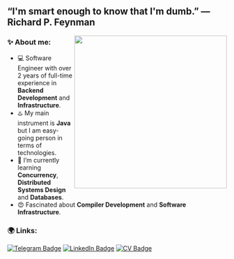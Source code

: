 ## “I'm smart enough to know that I'm dumb.” — Richard P. Feynman

<img align="right" width="350" height="=250" src="https://i.pinimg.com/originals/62/f6/0e/62f60eb00055ce5a3580bd91559f9f94.gif">

### ✨ About me:

- 💻 Software Engineer with over 2 years of full-time experience in **Backend Development** and **Infrastructure**.
- ♨️ My main instrument is **Java** but I am easy-going person in terms of technologies.
- 🌱 I’m currently learning **Concurrency**, **Distributed Systems Design** and **Databases**.
- 😍 Fascinated about **Compiler Development** and **Software Infrastructure**. 

### 🌍 Links:

[![Telegram Badge](https://img.shields.io/badge/-Telegram-0088cc?style=for-the-badge&logo=appveyor&logo=Telegram&logoColor=white&color=blue)](https://t.me/BaLiK_mem)
[![LinkedIn Badge](https://img.shields.io/badge/-Linked%20In-9cf?style=for-the-badge)](https://www.linkedin.com/in/balikfromua/)
[![CV Badge](https://img.shields.io/badge/-Resume-red?style=for-the-badge)](https://docs.google.com/viewer?url=https://github.com/BaLiKfromUA/resume/raw/main/Valentyn_Yukhymenko.pdf)
<!--
**BaLiKfromUA/BaLiKfromUA** is a ✨ _special_ ✨ repository because its `README.md` (this file) appears on your GitHub profile.

Here are some ideas to get you started:

- 🔭 I’m currently working on ...
- 🌱 I’m currently learning ...
- 👯 I’m looking to collaborate on ...
- 🤔 I’m looking for help with ...
- 💬 Ask me about ...
- 📫 How to reach me: ...
- 😄 Pronouns: ...
- ⚡ Fun fact: ...
-->
